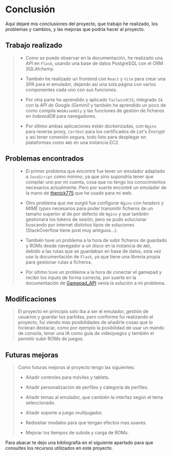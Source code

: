 # Conclusión

Aquí dejaré mis conclusiones del proyecto, que trabajo he realizado, los problemas y cambios, y las mejoras
que podría hacer al proyecto.

## Trabajo realizado

> - Como se puede observar en la documentación, he realizado una *API* en `Flask`, usando una base de datos PostgreSQL
> con el ORM *SQLAlchemy*.
> 
> - También he realizado un frontend con `React` y `Vite` para crear una *SPA* para el emulador, dejando así
> una sola página con varios componentes cada uno con sus funciones.
> 
> - Por otra parte he aprendido y aplicado `TailwindCSS`, integrado `IA` con la *API de Google (Gemini)* y también
> he aprendido un poco de como compila `WebAssembly` y las funciones de gestión de ficheros en *IndexedDB* para
> navegadores.
> 
> - Por último ambas aplicaciones están dockerizadas, con `Nginx` para reverse proxy, `Certbot` para los certificados
> de *Let's Encrypt* y así tener conexión segura, todo listo para desplegar en plataformas como `AWS` en una
> instancia EC2.

## Problemas encontrados

> - El primer problema que encontré fue tener un emulador adaptado a `JavaScript` como mínimo, ya que sino
> supondría tener que compilar uno por mi cuenta, cosa que no tengo los conocimientos necesarios actualmente.
> Pero por suerte encontré un emulador de la mano de [thenick775](https://github.com/thenick775/mgba/tree/feature/wasm#readme)
> que he usado para mi web.
>
> - Otro problema que me surgió fue configurar `Nginx` con *headers* y *MIME types* necesarios para poder transmitir ficheros
> de un tamaño superior al de por defecto de `Nginx` y que también gestionara los tokens de sesión, pero se pudo solucionar
> buscando por internet distintos tipos de soluciones (StackOverflow tiene post muy antiguos...).
>
> - También tuve un problema a la hora de subir ficheros de guardado y ROMs desde navegador a un disco en la instancia
> de `AWS`, debido a las rutas que se guardaban en base de datos, esta vez use la documentación de `Flask`, ya que
> tiene una libreria propia para gestionar rutas a ficheros.
>
> - Por último tuve un problema a la hora de conectar el gamepad y recibir los inputs de forma correcta, por suerte
> en la documentación de [Gamepad_API](https://developer.mozilla.org/en-US/docs/Web/API/Gamepad_API) venía la 
> solución a mi problema.

## Modificaciones

> El proyecto en principio solo iba a ser el emulador, gestión de usuarios y guardar tus partidas, pero conforme
> fui realizando el proyecto, fui viendo mas posibilidades de añadirle cosas que lo hicieran destacar, como por
> ejemplo la posibilidad de usar un mando de consola, tener una IA como guía de videojuegos y también el permitir
> subir ROMs de juegos.

## Futuras mejoras

> Como futuras mejoras al proyecto tengo las siguientes:
> 
> - Añadir controles para móviles y tablets.
> 
> - Añadir personalización de perfiles y categoría de perfiles.
> 
> - Añadir temas al emulador, que cambién la interfaz según el tema seleccionado.
> 
> - Añadir soporte a juego multijugador.
> 
> - Rediseñar modales para que tengan efectos mas suaves.
> 
> - Mejorar los tiempos de subida y carga de ROMs.

Para abacar te dejo una bibliografía en el siguiente apartado para que consultes
los recursos utilizados en este proyecto.